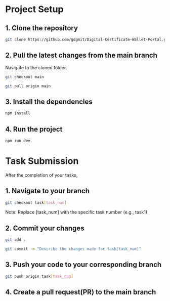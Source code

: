 # Project Setup
## 1. Clone the repository
```bash
git clone https://github.com/gdgmit/Digital-Certificate-Wallet-Portal.git
```
## 2. Pull the latest changes from the main branch
Navigate to the cloned folder,
```bash
git checkout main
```
```bash
git pull origin main
```
## 3. Install the dependencies
```bash
npm install
```
## 4. Run the project
```bash
npm run dev
```
# Task Submission
After the completion of your tasks,
## 1. Navigate to your branch
```bash
git checkout task[task_num]
```
Note: Replace [task_num] with the specific task number (e.g., task1)
## 2. Commit your changes
```bash
git add .
```
```bash
git commit -m "Describe the changes made for task[task_num]"
```
## 3. Push your code to your corresponding branch
```bash
git push origin task[task_num]
```
## 4. Create a pull request(PR) to the main branch

